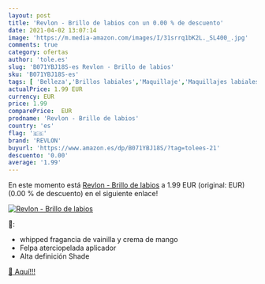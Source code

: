 ```yaml
---
layout: post
title: 'Revlon - Brillo de labios con un 0.00 % de descuento'
date: 2021-04-02 13:07:14
image: 'https://m.media-amazon.com/images/I/31srrq1bK2L._SL400_.jpg'
comments: true
category: ofertas
author: 'tole.es'
slug: 'B071YBJ18S-es Revlon - Brillo de labios'
sku: 'B071YBJ18S-es'
tags: [ 'Belleza','Brillos labiales','Maquillaje','Maquillajes labiales','revlon', ]
actualPrice: 1.99 EUR
currency: EUR
price: 1.99
comparePrice:  EUR
prodname: 'Revlon - Brillo de labios'
country: 'es'
flag: '🇪🇸'
brand: 'REVLON'
buyurl: 'https://www.amazon.es/dp/B071YBJ18S/?tag=tolees-21'
descuento: '0.00'
average: '1.99'
---
```


En este momento está [Revlon - Brillo de labios](https://www.amazon.es/dp/B071YBJ18S/?tag=tolees-21) a 1.99 EUR (original:  EUR) (0.00 %  de descuento) en el siguiente enlace!

[![Revlon - Brillo de labios](https://m.media-amazon.com/images/I/31srrq1bK2L._SL400_.jpg)](https://www.amazon.es/dp/B071YBJ18S/?tag=tolees-21)

🔎:

- whipped fragancia de vainilla y crema de mango
- Felpa aterciopelada aplicador
- Alta definición Shade

[🛒 Aquí!!!](https://www.amazon.es/dp/B071YBJ18S/?tag=tolees-21)
